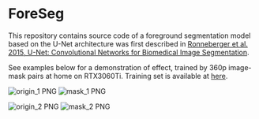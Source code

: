 # ForeSeg
This repository contains source code of a foreground segmentation model based on the U-Net architecture was first described in [Ronneberger et al. 2015, U-Net: Convolutional Networks for Biomedical Image Segmentation](https://arxiv.org/abs/1505.04597).

See examples below for a demonstration of effect, trained by 360p image-mask pairs at home on RTX3060Ti. Training set is available at [here](https://github.com/csjliang/PPR10K).


![origin_1 PNG](https://github.com/user-attachments/assets/33d72cec-4e48-433d-8fa4-f694366304dc)
![mask_1 PNG](https://github.com/user-attachments/assets/5ab5b798-c90c-490f-803b-4104fd3b50e5)

![origin_2 PNG](https://github.com/user-attachments/assets/3a8d872b-acda-498d-8ae9-26cc13ef18ea)
![mask_2 PNG](https://github.com/user-attachments/assets/a21491e8-273e-452a-96f9-4643bb180c4e)



